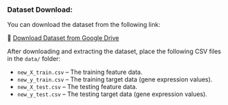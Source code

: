 ### Dataset Download:
You can download the dataset from the following link:

🔗 [Download Dataset from Google Drive](https://drive.google.com/file/d/1zVGeWnQtlE7yOcY-YEmd3du4Pm3-to2m/view?usp=sharing)

After downloading and extracting the dataset, place the following CSV files in the `data/` folder:

- `new_X_train.csv` – The training feature data.
- `new_y_train.csv` – The training target data (gene expression values).
- `new_X_test.csv` – The testing feature data.
- `new_y_test.csv` – The testing target data (gene expression values).
